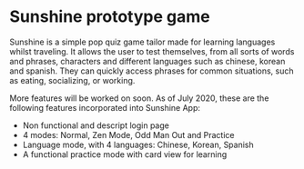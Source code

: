 #  Sunshine prototype game

Sunshine is a simple pop quiz game tailor made for learning languages whilst traveling. It allows the user to test themselves, from all sorts of words and phrases, characters and different languages such as chinese, korean and spanish. They can quickly access phrases for common situations, such as eating, socializing, or working.

More features will be worked on soon. As of July 2020, these are the following features incorporated into Sunshine App:
* Non functional and descript login page
* 4 modes: Normal, Zen Mode, Odd Man Out and Practice
* Language mode, with 4 languages: Chinese, Korean, Spanish
* A functional practice mode with card view for learning


